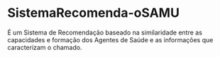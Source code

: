 # SistemaRecomenda-oSAMU
É um Sistema de Recomendação baseado na similaridade entre as capacidades e formação dos Agentes de Saúde e as informações que caracterizam o chamado. 
